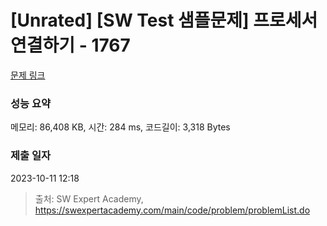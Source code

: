 # [Unrated] [SW Test 샘플문제] 프로세서 연결하기 - 1767 

[문제 링크](https://swexpertacademy.com/main/code/problem/problemDetail.do?contestProbId=AV4suNtaXFEDFAUf) 

### 성능 요약

메모리: 86,408 KB, 시간: 284 ms, 코드길이: 3,318 Bytes

### 제출 일자

2023-10-11 12:18



> 출처: SW Expert Academy, https://swexpertacademy.com/main/code/problem/problemList.do
